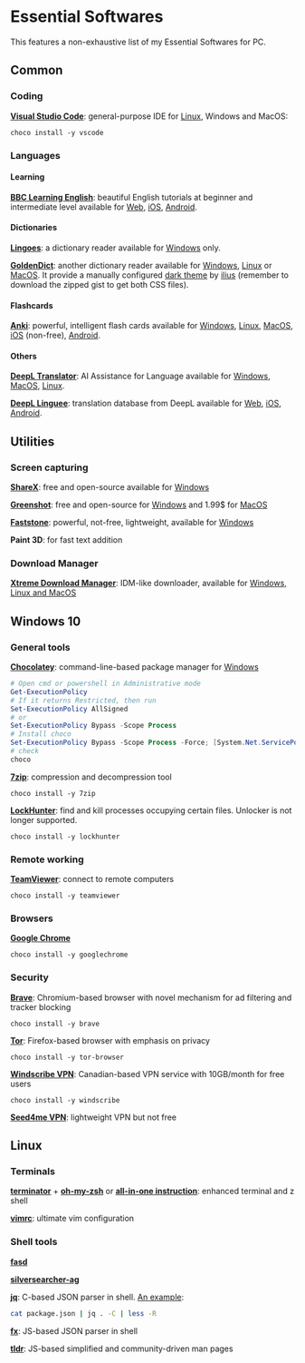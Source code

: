 # Essential Softwares


This features a non-exhaustive list of my Essential Softwares for PC.

## Common

### Coding

[**Visual Studio Code**](https://code.visualstudio.com/): general-purpose IDE for [Linux](https://code.visualstudio.com/docs/setup/linux), Windows and MacOS:

```shell
choco install -y vscode
```

### Languages

#### Learning

[**BBC Learning English**](https://www.bbc.co.uk/learningenglish/): beautiful English tutorials at beginner and intermediate level available for [Web](https://www.bbc.co.uk/learningenglish/app), [iOS](https://itunes.apple.com/us/app/bbc-learning-english/id1416610731), [Android](https://play.google.com/store/apps/details?id=uk.co.bbc.learningenglish).

#### Dictionaries

[**Lingoes**](http://www.lingoes.net/): a dictionary reader available for [Windows](http://www.lingoes.net/en/translator/download.htm) only.

[**GoldenDict**](http://goldendict.org/): another dictionary reader available for [Windows](https://github.com/goldendict/goldendict/wiki/Early-Access-Builds-for-Windows), [Linux](https://github.com/goldendict/goldendict/wiki/Early-Access-Builds-for-Linux-Portable) or [MacOS](https://github.com/goldendict/goldendict/wiki/Early-Access-Builds-for-Mac-OS-X). It provide a manually configured [dark theme](https://github.com/goldendict/goldendict/wiki/GoldenDict-Dark-Theme) by [ilius](https://gist.github.com/ilius/5a2f35c79775267fbdb249493c041453/) (remember to download the zipped gist to get both CSS files).

#### Flashcards

[**Anki**](https://apps.ankiweb.net/): powerful, intelligent flash cards available for [Windows](https://apps.ankiweb.net/), [Linux](https://apps.ankiweb.net/), [MacOS](https://apps.ankiweb.net/), [iOS](https://itunes.apple.com/us/app/ankimobile-flashcards/id373493387) (non-free), [Android](https://play.google.com/store/apps/details?id=com.ichi2.anki).

#### Others

[**DeepL Translator**](https://www.deepl.com/home): AI Assistance for Language available for [Windows](https://www.deepl.com/app), [MacOS](https://www.deepl.com/app), [Linux](https://www.deepl.com/app).

[**DeepL Linguee**](https://www.linguee.com/): translation database from DeepL available for [Web](https://www.linguee.com/), [iOS](https://itunes.apple.com/en/app/id338225335?mt=8), [Android](https://play.google.com/store/apps/details?id=com.linguee.linguee&referrer=utm_source%3Dlinguee%26utm_medium%3Dunknown%26utm_campaign%3DaboutClosure).

## Utilities

### Screen capturing

[**ShareX**](https://getsharex.com/): free and open-source available for [Windows](https://getsharex.com/)

[**Greenshot**](https://getgreenshot.org/): free and open-source for [Windows](https://getgreenshot.org/downloads/) and 1.99$ for [MacOS](https://getgreenshot.org/downloads/)

[**Faststone**](https://www.faststone.org/download.htm): powerful, not-free, lightweight, available for [Windows](https://www.faststone.org/download.htm)

**Paint 3D**: for fast text addition

### Download Manager

[**Xtreme Download Manager**](https://subhra74.github.io/xdm/): IDM-like downloader, available for [Windows, Linux and MacOS](https://subhra74.github.io/xdm/)

## Windows 10

### General tools

[**Chocolatey**](https://chocolatey.org/): command-line-based package manager for [Windows](https://chocolatey.org/install)

```powershell
# Open cmd or powershell in Administrative mode
Get-ExecutionPolicy
# If it returns Restricted, then run
Set-ExecutionPolicy AllSigned
# or
Set-ExecutionPolicy Bypass -Scope Process
# Install choco
Set-ExecutionPolicy Bypass -Scope Process -Force; [System.Net.ServicePointManager]::SecurityProtocol = [System.Net.ServicePointManager]::SecurityProtocol -bor 3072; iex ((New-Object System.Net.WebClient).DownloadString('https://chocolatey.org/install.ps1'))
# check
choco
```

[**7zip**](https://www.7-zip.org/download.html): compression and decompression tool

```shell
choco install -y 7zip
```

[**LockHunter**](https://lockhunter.com/startdownload.htm): find and kill processes occupying certain files. Unlocker is not longer supported.

```shell
choco install -y lockhunter
```

### Remote working

[**TeamViewer**](https://www.teamviewer.com/fr/telecharger/): connect to remote computers

```shell
choco install -y teamviewer
```

### Browsers

[**Google Chrome**](https://www.google.com/intl/fr/chrome/)

```shell
choco install -y googlechrome
```

### Security

[**Brave**](https://brave.com/fr/download/): Chromium-based browser with novel mechanism for ad filtering and tracker blocking

```shell
choco install -y brave
```

[**Tor**](https://www.torproject.org/download/): Firefox-based browser with emphasis on privacy

```shell
choco install -y tor-browser
```

[**Windscribe VPN**](https://windscribe.com/download): Canadian-based VPN service with 10GB/month for free users

```shell
choco install -y windscribe
```

[**Seed4me VPN**](https://seed4.me/pages/download): lightweight VPN but not free

## Linux

### Terminals

[**terminator**](https://terminator-gtk3.readthedocs.io/en/latest/) + [**oh-my-zsh**](https://ohmyz.sh/) or [**all-in-one instruction**](https://gist.github.com/renshuki/3cf3de6e7f00fa7e744a): enhanced terminal and z shell

[**vimrc**](https://github.com/amix/vimrc): ultimate vim configuration

### Shell tools

[**fasd**](https://www.tecmint.com/fasd-quick-access-to-linux-files-and-directories/)

[**silversearcher-ag**](https://github.com/ggreer/the_silver_searcher)

[**jq**](https://github.com/stedolan/jq): C-based JSON parser in shell. [An example](https://www.lewuathe.com/coloring-jq-with-less-command.html):

```bash
cat package.json | jq . -C | less -R
```

[**fx**](https://github.com/antonmedv/fx): JS-based JSON parser in shell

[**tldr**](https://github.com/tldr-pages/tldr): JS-based simplified and community-driven man pages


